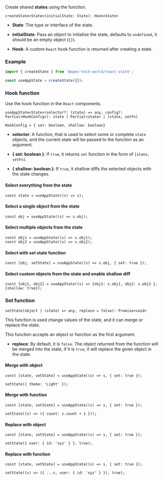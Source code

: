 Create shared **states** using the function.

`createState<State>(initialState: State): Hook<State>`

- **State**: The type or interface of the state.

- **initialState**: Pass an object to initialize the state, defaults to `undefined`, it should be an empty object (`{}`).

- **Hook**: A custom `React` hook function is returned after creating a state.

### Example

```ts
import { createState } from '@open-tech-world/react-state';

const useAppState = createState({});
```

### Hook function

Use the hook function in the `React` components.

`useAppState<State>(selector?: (state) => any, config?: Partial<HookConfig>): state | Partial<state> | [state, setFn]`

`HookConfig = { set: boolean, shallow: boolean}`

- **selector**: A function, that is used to select some or complete `state` objects, and the current state will be passed to the function as an argument.

- **{ set: boolean }**: If `true`, it returns `set` function in the form of `[state, setFn]`.

- **{ shallow: boolean }**: If `true`, it shallow diffs the selected objects with the state changes.

#### Select everything from the state

```tsx
const state = useAppState((s) => s);
```

#### Select a single object from the state

```tsx
const obj = useAppState((s) => s.obj);
```

#### Select multiple objects from the state

```tsx
const obj1 = useAppState((s) => s.obj1);
const obj2 = useAppState((s) => s.obj2);
```

#### Select with set state function

```tsx
const [obj, setState] = useAppState((s) => s.obj, { set: true });
```

#### Select custom objects from the state and enable shallow diff

```tsx
const {obj1, obj2} = useAppState((s) => {obj1: s.obj1, obj2: s.obj2 }, {shallow: true});
```

### Set function

`setState(object | (state) => any, replace = false): Promise<void>`

This function is used change values of the state, and it can merge or replace the state.

This function accepts an object or function as the first argument.

- **replace**: By default, it is `false`. The object returned from the function will be merged into the state, if it is `true`, it will replace the given object in the state.

#### Merge with object

```tsx
const [state, setState] = useAppState((s) => s, { set: true });

setState({ theme: 'Light' });
```

#### Merge with function

```tsx
const [state, setState] = useAppState((s) => s, { set: true });

setState((s) => ({ count: s.count + 1 }));
```

#### Replace with object

```tsx
const [state, setState] = useAppState((s) => s, { set: true });

setState({ user: { id: 'xyz' } }, true);
```

#### Replace with function

```tsx
const [state, setState] = useAppState((s) => s, { set: true });

setState((s) => ({ ...s, user: { id: 'xyz' } }), true);
```
